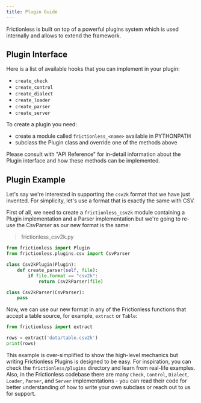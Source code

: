 ```yaml
---
title: Plugin Guide
---
```


Frictionless is built on top of a powerful plugins system which is used internally and allows to extend the framework.

## Plugin Interface

Here is a list of available hooks that you can implement in your plugin:
- `create_check`
- `create_control`
- `create_dialect`
- `create_loader`
- `create_parser`
- `create_server`

To create a plugin you need:
- create a module called `frictionless_<name>` available in PYTHONPATH
- subclass the Plugin class and override one of the methods above

Please consult with "API Reference" for in-detail information about the Plugin interface and how these methods can be implemented.

## Plugin Example

Let's say we're interested in supporting the `csv2k` format that we have just invented. For simplicity, let's use a format that is exactly the same with CSV.

First of all, we need to create a `frictionless_csv2k` module containing a Plugin implementation and a Parser implementation but we're going to re-use the CsvParser as our new format is the same:

> frictionless_csv2k.py

```py
from frictionless import Plugin
from frictionless.plugins.csv import CsvParser

class Csv2kPlugin(Plugin):
    def create_parser(self, file):
        if file.format == "csv2k":
            return Csv2kParser(file)

class Csv2kParser(CsvParser):
    pass
```


Now, we can use our new format in any of the Frictionless functions that accept a table source, for example, `extract` or `Table`:

```py
from frictionless import extract

rows = extract('data/table.csv2k')
print(rows)
```


This example is over-simplified to show the high-level mechanics but writing Frictionless Plugins is designed to be easy. For inspiration, you can check the `frictionless/plugins` directory and learn from real-life examples. Also, in the Frictionless codebase there are many `Check`, `Control`, `Dialect`, `Loader`, `Parser`, and `Server` implementations - you can read their code for better understanding of how to write your own subclass or reach out to us for support.
